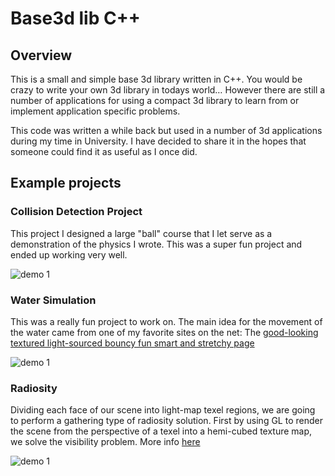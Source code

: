 Base3d lib C++
==============

## Overview
This is a small and simple base 3d library written in C++.  You would be crazy to write your own 3d library in todays world… However there are still a number of applications for using a compact 3d library to learn from or implement application specific problems.

This code was written a while back but used in a number of 3d applications during my time in University.  I have decided to share it in the hopes that someone could find it as useful as I once did.

## Example projects

### Collision Detection Project
This project I designed a large "ball" course that I let serve as a demonstration of the physics I wrote.  This was a super fun project and ended up working very well.

![demo 1](http://coreyauger.com/images/marble.jpg)

### Water Simulation
This was a really fun project to work on. The main idea for the movement of the water came from one of my favorite sites on the net: The [good-looking textured light-sourced bouncy fun smart and stretchy page](http://freespace.virgin.net/hugo.elias/graphics/x_water.htm)

![demo 1](http://coreyauger.com/images/water.jpg)

### Radiosity

Dividing each face of our scene into light-map texel regions, we are going to perform a gathering type of radiosity solution. First by using GL to render the scene from the perspective of a texel into a hemi-cubed texture map, we solve the visibility problem. 
More info [here](http://coreyauger.com/project_radiosity.php)

![demo 1](http://coreyauger.com/images/3pass.jpg)
